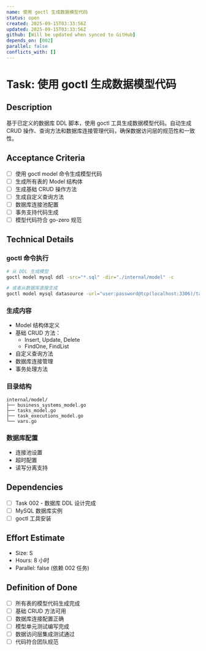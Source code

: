```yaml
---
name: 使用 goctl 生成数据模型代码
status: open
created: 2025-09-15T03:33:56Z
updated: 2025-09-15T03:33:56Z
github: [Will be updated when synced to GitHub]
depends_on: [002]
parallel: false
conflicts_with: []
---
```


# Task: 使用 goctl 生成数据模型代码

## Description
基于已定义的数据库 DDL 脚本，使用 goctl 工具生成数据模型代码。自动生成 CRUD 操作、查询方法和数据库连接管理代码，确保数据访问层的规范性和一致性。

## Acceptance Criteria
- [ ] 使用 goctl model 命令生成模型代码
- [ ] 生成所有表的 Model 结构体
- [ ] 生成基础 CRUD 操作方法
- [ ] 生成自定义查询方法
- [ ] 数据库连接池配置
- [ ] 事务支持代码生成
- [ ] 模型代码符合 go-zero 规范

## Technical Details
### goctl 命令执行
```bash
# 从 DDL 生成模型
goctl model mysql ddl -src="*.sql" -dir="./internal/model" -c

# 或者从数据库直接生成
goctl model mysql datasource -url="user:password@tcp(localhost:3306)/task_center" -table="business_systems,tasks,task_executions" -dir="./internal/model" -c
```

### 生成内容
- Model 结构体定义
- 基础 CRUD 方法：
  - Insert, Update, Delete
  - FindOne, FindList
- 自定义查询方法
- 数据库连接管理
- 事务处理方法

### 目录结构
```
internal/model/
├── business_systems_model.go
├── tasks_model.go
├── task_executions_model.go
└── vars.go
```

### 数据库配置
- 连接池设置
- 超时配置
- 读写分离支持

## Dependencies
- [ ] Task 002 - 数据库 DDL 设计完成
- [ ] MySQL 数据库实例
- [ ] goctl 工具安装

## Effort Estimate
- Size: S
- Hours: 8 小时
- Parallel: false (依赖 002 任务)

## Definition of Done
- [ ] 所有表的模型代码生成完成
- [ ] 基础 CRUD 方法可用
- [ ] 数据库连接配置正确
- [ ] 模型单元测试编写完成
- [ ] 数据访问层集成测试通过
- [ ] 代码符合团队规范